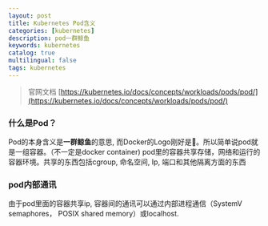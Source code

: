 ```yaml
---
layout: post
title: Kubernetes Pod含义
categories: [kubernetes]
description: pod一群鲸鱼
keywords: kubernetes
catalog: true
multilingual: false
tags: kubernetes
---
```

> 官网文档 [https://kubernetes.io/docs/concepts/workloads/pods/pod/](https://kubernetes.io/docs/concepts/workloads/pods/pod/)

### 什么是Pod？
Pod的本身含义是**一群鲸鱼**的意思, 而Docker的Logo刚好是🐳。所以简单说pod就是一组容器。（不一定是docker container) pod里的容器共享存储，网络和运行的容器环境。共享的东西包括cgroup, 命名空间, Ip, 端口和其他隔离方面的东西

### pod内部通讯
由于pod里面的容器共享ip, 容器间的通讯可以通过内部进程通信（SystemV semaphores， POSIX shared memory）或localhost.
